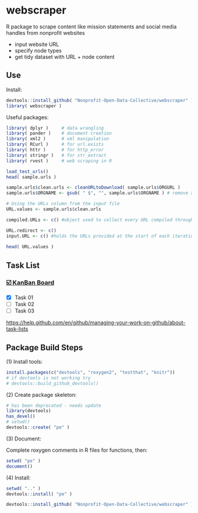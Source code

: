 # webscraper

R package to scrape content like mission statements and social media handles from nonprofit websites

* input website URL
* specify node types
* get tidy dataset with URL + node content 


## Use

Install: 

```r
devtools::install_github( "Nonprofit-Open-Data-Collective/webscraper" )
library( webscraper )
```

Useful packages: 

```r
library( dplyr )     # data wrangling 
library( pander )    # document creation 
library( xml2 )      # xml manipulation 
library( RCurl )     # for url.exists
library( httr )      # for http_error
library( stringr )   # for str_extract
library( rvest )     # web scraping in R 
```

```r
load_test_urls()
head( sample.urls )

sample.urls$clean.urls <- cleanURLtoDownload( sample.urls$ORGURL )
sample.urls$ORGNAME <- gsub( " $", "", sample.urls$ORGNAME ) # remove any trailing spaces

# Using the URLs column from the input file
URL.values <- sample.urls$clean.urls

compiled.URLs <- c() #object used to collect every URL compiled throughout the process, the full list for each provided site.

URL.redirect <- c()
input.URL <- c() #holds the URLs provided at the start of each iteration, before any cropping
  
head( URL.values )
```



## Task List

### [:ballot_box_with_check: KanBan Board](https://github.com/Nonprofit-Open-Data-Collective/webscraper/projects/1) 


- [x] Task 01
- [ ] Task 02
- [ ] Task 03

https://help.github.com/en/github/managing-your-work-on-github/about-task-lists



## Package Build Steps



(1) Install tools:

```r
install.packages(c("devtools", "roxygen2", "testthat", "knitr"))
# if devtools is not working try
# devtools::build_github_devtools() 
```

(2) Create package skeleton:

```r
# has been deprecated - needs update
library(devtools)
has_devel()
# setwd()
devtools::create( "pe" )
```

(3) Document: 

Complete roxygen comments in R files for functions, then:

```r
setwd( "pe" )
document()
```

(4) Install:

```r
setwd( ".." )
devtools::install( "pe" )
```

```r
devtools::install_github( "Nonprofit-Open-Data-Collective/webscraper" )
```
